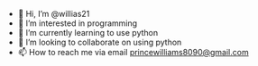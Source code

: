 - 👋 Hi, I’m @willias21
- 👀 I’m interested in programming
- 🌱 I’m currently learning to use python
- 💞️ I’m looking to collaborate on using python
- 📫 How to reach me via email princewilliams8090@gmail.com

<!---
willias21/willias21 is a ✨ special ✨ repository because its `README.md` (this file) appears on your GitHub profile.
You can click the Preview link to take a look at your changes.
--->
